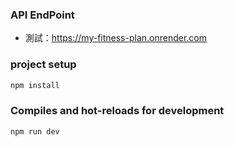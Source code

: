 ### API EndPoint
* 測試：https://my-fitness-plan.onrender.com


### project setup
```bash
npm install
```

### Compiles and hot-reloads for development
```bash
npm run dev
```


